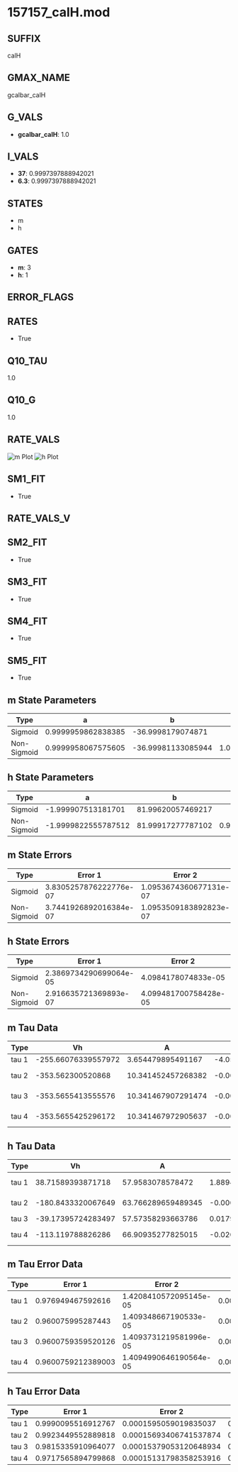# 157157_calH.mod

## SUFFIX

calH

## GMAX_NAME

gcalbar_calH

## G_VALS

- **gcalbar_calH**: 1.0

## I_VALS

- **37**: 0.9997397888942021
- **6.3**: 0.9997397888942021

## STATES

- m
- h

## GATES

- **m**: 3
- **h**: 1

## ERROR_FLAGS


## RATES

- True

## Q10_TAU

1.0

## Q10_G

1.0

## RATE_VALS

![m Plot](/Users/pbozelos/Dropbox/icg-Chai-Panos/supermodels/output_markdown_files/Ca/157157_calH.mod/images/m.png)
![h Plot](/Users/pbozelos/Dropbox/icg-Chai-Panos/supermodels/output_markdown_files/Ca/157157_calH.mod/images/h.png)

## SM1_FIT

- True

## RATE_VALS_V

## SM2_FIT

- True

## SM3_FIT

- True

## SM4_FIT

- True

## SM5_FIT

- True

## m State Parameters

| Type | a | b | c | d |
| --- | --- | --- | --- | --- |
| Sigmoid | 0.9999959862838385 | -36.9998179074871 |
| Non-Sigmoid | 0.9999958067575605 | -36.99981133085944 | 1.0000000818892867 | -5.183183217487188e-08 |

## h State Parameters

| Type | a | b | c | d |
| --- | --- | --- | --- | --- |
| Sigmoid | -1.999907513181701 | 81.99620057469217 |
| Non-Sigmoid | -1.9999822555787512 | 81.99917277787102 | 0.9999810865766359 | -6.100368705247985e-09 |

## m State Errors

| Type | Error 1 | Error 2 | Error 3 |
| --- | --- | --- | --- |
| Sigmoid | 3.8305257876222776e-07 | 1.0953674360677131e-07 | 2.481046218914867e-07 |
| Non-Sigmoid | 3.7441926892016384e-07 | 1.0953509183892823e-07 | 2.42512794051667e-07 |

## h State Errors

| Type | Error 1 | Error 2 | Error 3 |
| --- | --- | --- | --- |
| Sigmoid | 2.3869734290699064e-05 | 4.0984178074833e-05 | 1.853965532379082e-05 |
| Non-Sigmoid | 2.916635721369893e-07 | 4.099481700758428e-05 | 2.2653549604162858e-07 |

## m Tau Data

| Type | Vh | A | b1 | b2 | c1 | c2 | d1 | d2 | e1 | e2 |
| --- | --- | --- | --- | --- | --- | --- | --- | --- | --- | --- |
| tau 1 | -255.66076339557972 | 3.654479895491167 | -4.056299922375926e-05 | -0.030610865935815045 |
| tau 2 | -353.562300520868 | 10.341452457268382 | -0.00460519849307763 | 5.100725833856717e-06 | 0.004604308274361011 | -2.7258834495848625e-05 |
| tau 3 | -353.5655413555576 | 10.341467907291474 | -0.0046051900941795725 | 5.100757763587688e-06 | -1.3972444318234233e-13 | 0.004604330532953404 | -2.7258803432858087e-05 | 5.697398842545757e-13 |
| tau 4 | -353.5655425296172 | 10.341467972905637 | -0.004605190069933082 | 5.1007578397664865e-06 | -1.397374250178734e-13 | -7.978595509509857e-17 | 0.004604330411258337 | -2.7258803895178926e-05 | 5.68204137504551e-13 | -8.031840858436493e-17 |

## h Tau Data

| Type | Vh | A | b1 | b2 | c1 | c2 | d1 | d2 | e1 | e2 |
| --- | --- | --- | --- | --- | --- | --- | --- | --- | --- | --- |
| tau 1 | 38.71589393871718 | 57.9583078578472 | 1.8894472978063595e-05 | -1.865862678970841e-05 |
| tau 2 | -180.8433320067649 | 63.766289659489345 | -0.00014252427498191085 | 2.0179734050591607e-05 | 0.0035382772361117016 | -3.870474109787939e-06 |
| tau 3 | -39.17395724283497 | 57.57358293663786 | 0.01792371595995558 | 0.0001869714529162265 | 8.874059719423872e-07 | 0.01785250283628538 | -0.00015524690753569075 | 4.4842759516014175e-07 |
| tau 4 | -113.119788826286 | 66.90935277825015 | -0.02045661960982569 | 0.0016670020073379012 | -2.4659824329252386e-05 | 1.366003769779951e-07 | 0.020383605316342816 | -0.00018283899669588105 | 7.161742265083778e-07 | -1.0353802225284272e-09 |

## m Tau Error Data

| Type | Error 1 | Error 2 | Error 3 |
| --- | --- | --- | --- |
| tau 1 | 0.976949467592616 | 1.4208410572095145e-05 | 0.005003533512322743 |
| tau 2 | 0.960075995287443 | 1.409348667190533e-05 | 0.004917114524495025 |
| tau 3 | 0.9600759359520126 | 1.4093731219581996e-05 | 0.004917114220603346 |
| tau 4 | 0.9600759212389003 | 1.4094990646190564e-05 | 0.004917114145248834 |

## h Tau Error Data

| Type | Error 1 | Error 2 | Error 3 |
| --- | --- | --- | --- |
| tau 1 | 0.9990095516912767 | 0.0001595059019835037 | 0.01821286497080749 |
| tau 2 | 0.9923449552889818 | 0.00015693406741537874 | 0.018091363235259082 |
| tau 3 | 0.9815335910964077 | 0.00015379053120648934 | 0.017894262100584018 |
| tau 4 | 0.9717565894799868 | 0.00015131798358253916 | 0.01771601834910258 |

